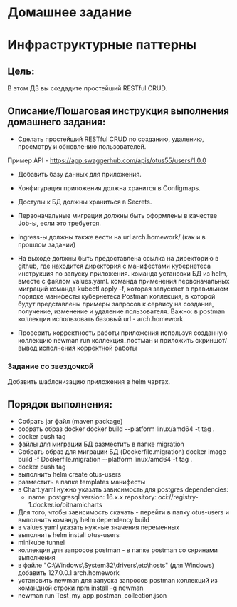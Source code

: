 # Домашнее задание
# Инфраструктурные паттерны

## Цель:
В этом ДЗ вы создадите простейший RESTful CRUD.


## Описание/Пошаговая инструкция выполнения домашнего задания:
- Сделать простейший RESTful CRUD по созданию, удалению, просмотру и обновлению пользователей.

Пример API - https://app.swaggerhub.com/apis/otus55/users/1.0.0


- Добавить базу данных для приложения.

- Конфигурация приложения должна хранится в Configmaps.

- Доступы к БД должны храниться в Secrets.

- Первоначальные миграции должны быть оформлены в качестве Job-ы, если это требуется.

- Ingress-ы должны также вести на url arch.homework/ (как и в прошлом задании)


- На выходе должны быть предоставлена ссылка на директорию в github, где находится директория с манифестами кубернетеса
инструкция по запуску приложения.
команда установки БД из helm, вместе с файлом values.yaml.
команда применения первоначальных миграций
команда kubectl apply -f, которая запускает в правильном порядке манифесты кубернетеса
Postman коллекция, в которой будут представлены примеры запросов к сервису на создание, получение, изменение и удаление пользователя. Важно: в postman коллекции использовать базовый url - arch.homework.
- Проверить корректность работы приложения используя созданную коллекцию newman run коллекция_постман и приложить скриншот/вывод исполнения корректной работы

### Задание со звездочкой

Добавить шаблонизацию приложения в helm чартах.

## Порядок выполнения:
- Собрать jar файл (maven package)
- собрать образ docker docker build --platform linux/amd64 -t tag .
- docker push tag
- файлы для миграции БД разместить в папке migration
- Собрать образ для миграции БД (Dockerfile.migration) 
docker image build -f Dockerfile.migration --platform linux/amd64 -t  tag .
- docker push tag
- выполнить helm create otus-users
- разместить в папке templates манифесты
- в Chart.yaml нужно указать зависимость для postgres
  dependencies:
    - name: postgresql
      version: 16.x.x
      repository: oci://registry-1.docker.io/bitnamicharts
- Для того, чтобы зависимость скачать - перейти в папку otus-users и выполнить команду helm dependency build
- в values.yaml указать нужные значения переменных
- выполнить helm install otus-users
- minikube tunnel
- коллекция для запросов postman - в папке postman со скринами выполнения
- в файле "C:\Windows\System32\drivers\etc\hosts" (для Windows) добавить 127.0.0.1 arch.homework
- установить newman для запуска запросов postman коллекций из командной строки  npm install -g newman
-  newman run Test_my_app.postman_collection.json


